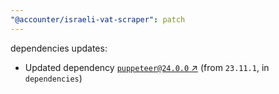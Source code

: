 ```yaml
---
"@accounter/israeli-vat-scraper": patch
---
```

dependencies updates:
  - Updated dependency [`puppeteer@24.0.0` ↗︎](https://www.npmjs.com/package/puppeteer/v/24.0.0) (from `23.11.1`, in `dependencies`)
